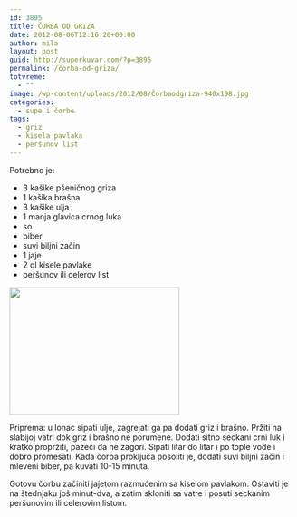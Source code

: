 ```yaml
---
id: 3895
title: ČORBA OD GRIZA
date: 2012-08-06T12:16:20+00:00
author: mila
layout: post
guid: http://superkuvar.com/?p=3895
permalink: /čorba-od-griza/
totvreme:
  - ""
image: /wp-content/uploads/2012/08/Čorbaodgriza-940x198.jpg
categories:
  - supe i čorbe
tags:
  - griz
  - kisela pavlaka
  - peršunov list
---
```

Potrebno je:

  * 3 kašike pšeničnog griza
  * 1 kašika brašna
  * 3 kašike ulja
  * 1 manja glavica crnog luka
  * so
  * biber
  * suvi biljni začin
  * 1 jaje
  * 2 dl kisele pavlake
  * peršunov ili celerov list

<img class="alignnone size-medium wp-image-3896" title="Čorbaodgriza" src="/wp-content/uploads/2012/08/%C4%8Corbaodgriza-300x225.jpg" alt="" width="300" height="225" /> 

Priprema: u lonac sipati ulje, zagrejati ga pa dodati griz i brašno. Pržiti na slabijoj vatri dok griz i brašno ne porumene. Dodati sitno seckani crni luk i kratko propržiti, pazeći da ne zagori. Sipati litar do litar i po tople vode i dobro promešati. Kada čorba proključa posoliti je, dodati suvi biljni začin i mleveni biber, pa kuvati 10-15 minuta.

Gotovu čorbu začiniti jajetom razmućenim sa kiselom pavlakom. Ostaviti je na štednjaku još minut-dva, a zatim skloniti sa vatre i posuti seckanim peršunovim ili celerovim listom.
